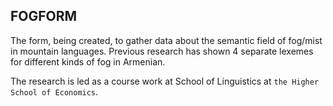 ## FOGFORM
The form, being created, to gather data about the semantic field of fog/mist in mountain languages. Previous research has shown 4 separate lexemes for different kinds of fog in Armenian.

The research is led as a course work at School of Linguistics at `the Higher School of Economics`.
